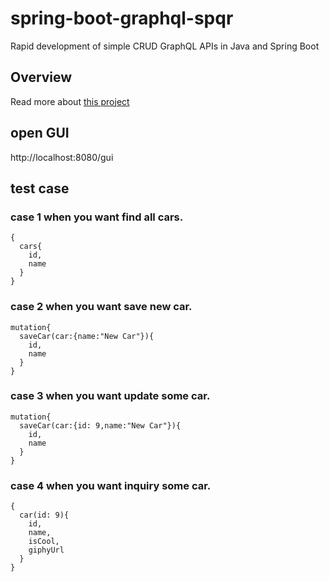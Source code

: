 # spring-boot-graphql-spqr
Rapid development of simple CRUD GraphQL APIs in Java and Spring Boot

## Overview
Read more about [this project](https://medium.com/@iguissouma/rapid-development-of-simple-crud-graphql-apis-in-java-and-spring-boot-bafc4e8d387a) 

## open GUI 
http://localhost:8080/gui

## test case
### case 1 when you want find all cars.
```
{
  cars{
    id,
    name
  }
}
```

### case 2 when you want save new car.
```
mutation{
  saveCar(car:{name:"New Car"}){
    id,
    name
  }
}
```
### case 3 when you want update some car.
```
mutation{
  saveCar(car:{id: 9,name:"New Car"}){
    id,
    name
  }
}
```

### case 4 when you want inquiry some car.
```
{
  car(id: 9){
    id,
    name,
    isCool,
    giphyUrl
  }
}
```
